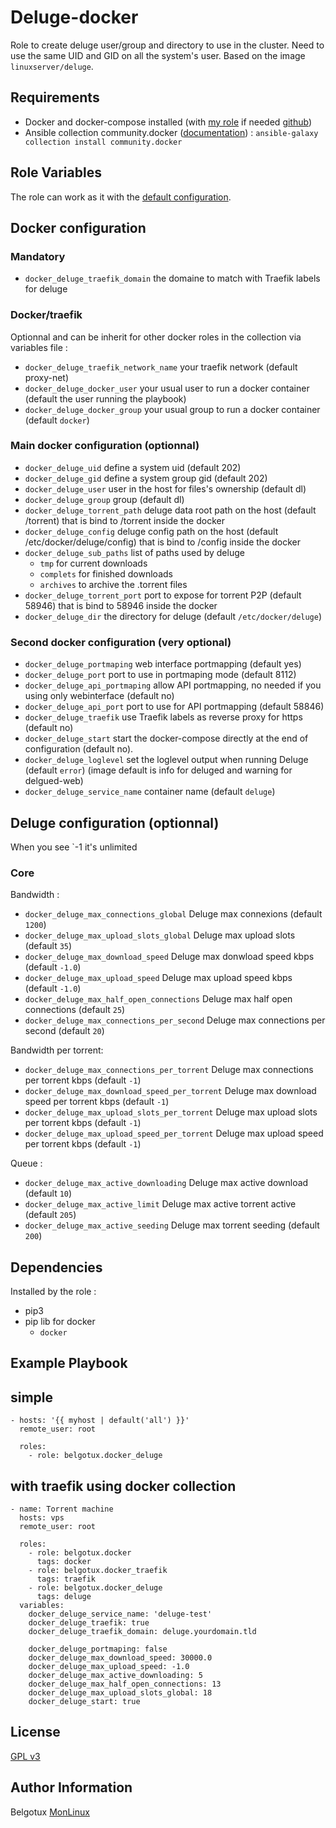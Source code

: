 Deluge-docker
=============

Role to create deluge user/group and directory to use in the cluster.
Need to use the same UID and GID on all the system's user.
Based on the image `linuxserver/deluge`.

Requirements
------------

- Docker and docker-compose installed (with [my role](https://galaxy.ansible.com/belgotux/docker) if needed [github](https://github.com/belgotux/ansible-role-docker))
- Ansible collection community.docker ([documentation](https://docs.ansible.com/ansible/latest/collections/community/docker/docker_compose_module.html)) : `ansible-galaxy collection install community.docker`

Role Variables
--------------
The role can work as it with the [default configuration](defaults/main.yml).

## Docker configuration

### Mandatory
- `docker_deluge_traefik_domain` the domaine to match with Traefik labels for deluge

### Docker/traefik
Optionnal and can be inherit for other docker roles in the collection via variables file :
- `docker_deluge_traefik_network_name` your traefik network (default proxy-net)
- `docker_deluge_docker_user` your usual user to run a docker container (default the user running the playbook)
- `docker_deluge_docker_group` your usual group to run a docker container (default `docker`)

### Main docker configuration (optionnal)
- `docker_deluge_uid` define a system uid (default 202)
- `docker_deluge_gid` define a system group gid (default 202)
- `docker_deluge_user` user in the host for files's ownership (default dl)
- `docker_deluge_group` group (default dl)
- `docker_deluge_torrent_path` deluge data root path on the host (default /torrent) that is bind to /torrent inside the docker
- `docker_deluge_config` deluge config path on the host (default /etc/docker/deluge/config) that is bind to /config inside the docker
- `docker_deluge_sub_paths` list of paths used by deluge
  - `tmp` for current downloads
  - `complets` for finished downloads
  - `archives` to archive the .torrent files
- `docker_deluge_torrent_port` port to expose for torrent P2P (default 58946) that is bind to 58946 inside the docker
- `docker_deluge_dir` the directory for deluge (default `/etc/docker/deluge`)

### Second docker configuration (very optional)
- `docker_deluge_portmaping` web interface portmapping (default yes)
- `docker_deluge_port` port to use in portmaping mode (default 8112)
- `docker_deluge_api_portmaping` allow API portmapping, no needed if you using only webinterface (default no)
- `docker_deluge_api_port` port to use for API portmapping (default 58846)
- `docker_deluge_traefik` use Traefik labels as reverse proxy for https (default no)
- `docker_deluge_start` start the docker-compose directly at the end of configuration (default no).
- `docker_deluge_loglevel` set the loglevel output when running Deluge (default `error`) (image default is info for deluged and warning for delgued-web)
- `docker_deluge_service_name` container name (default `deluge`)

## Deluge configuration (optionnal)
When you see `-1 it's unlimited
### Core
Bandwidth :
- `docker_deluge_max_connections_global` Deluge max connexions (default `1200`)
- `docker_deluge_max_upload_slots_global` Deluge max upload slots (default `35`)
- `docker_deluge_max_download_speed` Deluge max donwload speed kbps (default `-1.0`)
- `docker_deluge_max_upload_speed` Deluge max upload speed kbps (default `-1.0`)
- `docker_deluge_max_half_open_connections` Deluge max half open connections (default `25`)
- `docker_deluge_max_connections_per_second` Deluge max connections per second (default `20`)

Bandwidth per torrent:
- `docker_deluge_max_connections_per_torrent` Deluge max connections per torrent kbps (default `-1`)
- `docker_deluge_max_download_speed_per_torrent` Deluge max download speed per torrent kbps (default `-1`)
- `docker_deluge_max_upload_slots_per_torrent` Deluge max upload slots per torrent kbps (default `-1`)
- `docker_deluge_max_upload_speed_per_torrent` Deluge max upload speed per torrent kbps (default `-1`)

Queue :
- `docker_deluge_max_active_downloading` Deluge max active download (default `10`)
- `docker_deluge_max_active_limit` Deluge max active torrent active (default `205`)
- `docker_deluge_max_active_seeding` Deluge max torrent seeding (default `200`)


Dependencies
------------
Installed by the role :
- pip3
- pip lib for docker
  - `docker`

Example Playbook
----------------

## simple
```
- hosts: '{{ myhost | default('all') }}'
  remote_user: root

  roles:
    - role: belgotux.docker_deluge
```

## with traefik using docker collection

```
- name: Torrent machine
  hosts: vps
  remote_user: root

  roles:
    - role: belgotux.docker
      tags: docker
    - role: belgotux.docker_traefik
      tags: traefik
    - role: belgotux.docker_deluge
      tags: deluge
  variables:
    docker_deluge_service_name: 'deluge-test'
    docker_deluge_traefik: true
    docker_deluge_traefik_domain: deluge.yourdomain.tld

    docker_deluge_portmaping: false
    docker_deluge_max_download_speed: 30000.0
    docker_deluge_max_upload_speed: -1.0
    docker_deluge_max_active_downloading: 5
    docker_deluge_max_half_open_connections: 13
    docker_deluge_max_upload_slots_global: 18
    docker_deluge_start: true
```

License
-------

[GPL v3](https://www.gnu.org/licenses/gpl-3.0.en.html)

Author Information
------------------

Belgotux
[MonLinux](https://www.monlinux.net)
